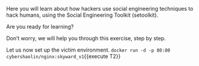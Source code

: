 Here you will learn about how hackers use social engineering techniques to hack humans, using the Social Engineering Toolkit (setoolkit).  

Are you ready for learning?  

Don’t worry, we will help you through this exercise, step by step.

Let us now set up the victim environment.
`docker run -d -p 80:80 cybershaolin/nginx:skyward_v1`{{execute T2}}
